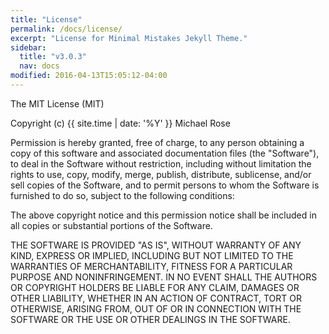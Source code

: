```yaml
---
title: "License"
permalink: /docs/license/
excerpt: "License for Minimal Mistakes Jekyll Theme."
sidebar:
  title: "v3.0.3"
  nav: docs
modified: 2016-04-13T15:05:12-04:00
---
```


The MIT License (MIT)

Copyright (c) {{ site.time | date: '%Y' }} Michael Rose

Permission is hereby granted, free of charge, to any person obtaining a copy
of this software and associated documentation files (the "Software"), to deal
in the Software without restriction, including without limitation the rights
to use, copy, modify, merge, publish, distribute, sublicense, and/or sell
copies of the Software, and to permit persons to whom the Software is
furnished to do so, subject to the following conditions:

The above copyright notice and this permission notice shall be included in all
copies or substantial portions of the Software.

THE SOFTWARE IS PROVIDED "AS IS", WITHOUT WARRANTY OF ANY KIND, EXPRESS OR
IMPLIED, INCLUDING BUT NOT LIMITED TO THE WARRANTIES OF MERCHANTABILITY,
FITNESS FOR A PARTICULAR PURPOSE AND NONINFRINGEMENT. IN NO EVENT SHALL THE
AUTHORS OR COPYRIGHT HOLDERS BE LIABLE FOR ANY CLAIM, DAMAGES OR OTHER
LIABILITY, WHETHER IN AN ACTION OF CONTRACT, TORT OR OTHERWISE, ARISING FROM,
OUT OF OR IN CONNECTION WITH THE SOFTWARE OR THE USE OR OTHER DEALINGS IN THE
SOFTWARE.